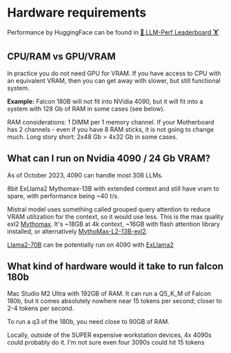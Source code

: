 # Hardware requirements

Performance by HuggingFace can be found in [🤗 LLM-Perf Leaderboard 🏋️](https://huggingface.co/spaces/optimum/llm-perf-leaderboard)

## CPU/RAM vs GPU/VRAM

In practice you do not need GPU for VRAM. If you have access to CPU with an equivalent VRAM, then you can get away with slower, but still functional system.

**Example:** Falcon 180B will not fit into NVidia 4090, but it will fit into a system with 128 Gb of RAM in some cases (see below).

RAM considerations: 1 DIMM per 1 memory channel. If your Motherboard has 2 channels - even if you have 8 RAM sticks, it is not going to change much. Long story short: 2x48 Gb > 4x32 Gb in some cases.

## What can I run on Nvidia 4090 / 24 Gb VRAM?


As of October 2023, 4090 can handle most 30B LLMs.

8bit ExLlama2 Mythomax-13B with extended context and still have vram to spare, with performance being ~40 t/s.

Mistral model uses something called grouped query attention to reduce VRAM utilization for the context, so it would use less.
This is the max quality exl2 [Mythomax](https://huggingface.co/QMB15/mythomax-13B-8.13bit-MAX-exl2).
It's ~18GB at 4k context, ~16GB with flash attention library installed, or alternatively [MythoMax-L2-13B-exl2](https://huggingface.co/R136a1/MythoMax-L2-13B-exl2).


[Llama2-70B](https://huggingface.co/turboderp/Llama2-70B-exl2) can be potentially run on 4090 with [ExLlama2](https://github.com/turboderp/exllamav2#exl2-quantization)


## What kind of hardware would it take to run falcon 180b

Mac Studio M2 Ultra with 192GB of RAM. It can run a Q5_K_M of Falcon 180b, but it comes absolutely nowhere near 15 tokens per second; closer to 2-4 tokens per second.

To run a q3 of the 180b, you need close to 90GB of RAM.

Locally, outside of the SUPER expensive workstation devices, 4x 4090s could probably do it. I'm not sure even four 3090s could hit 15 tokens
